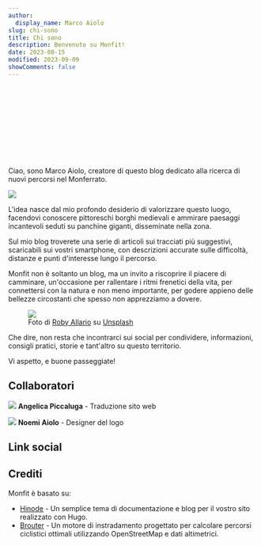 ```yaml
---
author:
  display_name: Marco Aiolo
slug: chi-sono
title: Chi sono
description: Benvenuto su Monfit!
date: 2023-08-15
modified: 2023-09-09
showComments: false
---
```


<p class="text-center"><svg class="img-fluid w-50"><use href="/img/logo_var.svg#logo"></use></svg></p>

Ciao, sono Marco Aiolo, creatore di questo blog dedicato alla ricerca di nuovi percorsi nel Monferrato.

<p class="text-center"><img src="https://images.unsplash.com/photo-1603415526960-f7e0328c63b1?ixlib=rb-4.0.3&ixid=M3wxMjA3fDB8MHxwaG90by1wYWdlfHx8fGVufDB8fHx8fA%3D%3D&auto=format&fit=crop&w=1170&q=80" class="img-fluid w-50 rounded"/></p>

L'idea nasce dal mio profondo desiderio di valorizzare questo luogo, facendovi conoscere pittoreschi borghi medievali e ammirare paesaggi incantevoli seduti su panchine giganti, disseminate nella zona.

Sul mio blog troverete una serie di articoli sui tracciati più suggestivi, scaricabili sui vostri smartphone, con descrizioni accurate sulle difficoltà, distanze e punti d'interesse lungo il percorso.

Monfit non è soltanto un blog, ma un invito a riscoprire il piacere di camminare, un'occasione per rallentare i ritmi frenetici della vita, per connettersi con la natura e non meno importante, per godere appieno delle bellezze circostanti che spesso non apprezziamo a dovere.

<figure class="figure">
  <img src="https://images.unsplash.com/photo-1591543869019-6e72da9e8ea6?ixlib=rb-4.0.3&ixid=M3wxMjA3fDB8MHxwaG90by1wYWdlfHx8fGVufDB8fHx8fA%3D%3D&auto=format&fit=crop&w=1933&q=80" class="figure-img img-fluid rounded">
  <figcaption class="figure-caption">Foto di <a href="https://unsplash.com/@docagile">Roby Allario</a> su <a href="https://unsplash.com/photos/PyDjtEPkHfM">Unsplash</a></figcaption>
</figure>

Che dire, non resta che incontrarci sui social per condividere, informazioni, consigli pratici, storie e tant'altro su questo territorio.

Vi aspetto, e buone passeggiate!

## Collaboratori

<img src="https://images.unsplash.com/photo-1504600770771-fb03a6961d33?ixlib=rb-4.0.3&ixid=M3wxMjA3fDB8MHxwaG90by1wYWdlfHx8fGVufDB8fHx8fA%3D%3D&auto=format&fit=crop&w=50&q=80" class="border border-dark rounded-circle img-thumbnail"> **Angelica Piccaluga** - Traduzione sito web


<a class="btn btn-danger" type="button"><i class="fa-brands fa-instagram"></i></a> 
<a class="btn btn-primary" type="button"><i class="fa-brands fa-facebook"></i></a>


<img src="https://images.unsplash.com/photo-1504600770771-fb03a6961d33?ixlib=rb-4.0.3&ixid=M3wxMjA3fDB8MHxwaG90by1wYWdlfHx8fGVufDB8fHx8fA%3D%3D&auto=format&fit=crop&w=50&q=80" class="border border-dark rounded-circle img-thumbnail"> **Noemi Aiolo** - Designer del logo

<a class="btn btn-danger" type="button"><i class="fa-brands fa-instagram"></i></a> 
<a class="btn btn-primary" type="button"><i class="fa-brands fa-facebook"></i></a>

## Link social

## Crediti

Monfit è basato su:
- [Hinode](https://github.com/gethinode/hinode) - Un semplice tema di documentazione e blog per il vostro sito realizzato con Hugo.
- [Brouter](https://brouter.de/brouter/index.html) - Un motore di instradamento progettato per calcolare percorsi ciclistici ottimali utilizzando OpenStreetMap e dati altimetrici.
